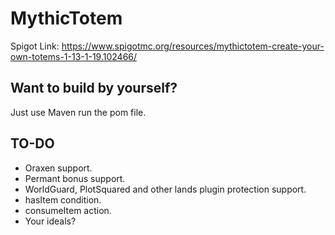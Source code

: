 # MythicTotem
Spigot Link: https://www.spigotmc.org/resources/mythictotem-create-your-own-totems-1-13-1-19.102466/

## Want to build by yourself?
Just use Maven run the pom file.

## TO-DO
- Oraxen support.
- Permant bonus support.
- WorldGuard, PlotSquared and other lands plugin protection support.
- hasItem condition.
- consumeItem action.
- Your ideals?
